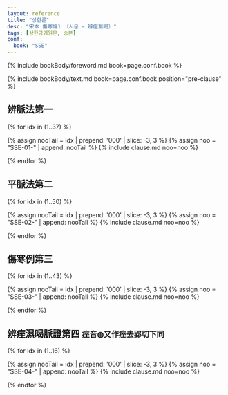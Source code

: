 ```yaml
---
layout: reference
title: "상한론"
desc: "宋本 傷寒論1 〔서문 ∽ 辨痓濕暍〕"
tags: [상한금궤원문, 송본]
conf:
  book: "SSE"
---
```



<!--
[刻《仲景全書》序]({{site.baseurl}}/reference/Books/Shanghanlun/Foreword/송본_조개미_서)

[《傷寒論》序]({{site.baseurl}}/reference/Books/Shanghanlun/Foreword/송본_임억_서)

[《傷寒卒病論》集]({{site.baseurl}}/reference/Books/Shanghanlun/Foreword/송본_상한잡병론_집론)

[醫林列傳]({{site.baseurl}}/reference/Books/Shanghanlun/Foreword/송본_의림열전)

[國子監]({{site.baseurl}}/reference/Books/Shanghanlun/Foreword/송본_국자감_상서)
-->

{% include bookBody/foreword.md book=page.conf.book %}

{% include bookBody/text.md book=page.conf.book position="pre-clause" %}

## 辨脈法第一

{% for idx in (1..37) %}

{% assign nooTail = idx | prepend: '000' | slice: -3, 3 %}
{% assign noo = "SSE-01-" | append: nooTail %}
{% include clause.md noo=noo %}

{% endfor %}



## 平脈法第二

{% for idx in (1..50) %}

{% assign nooTail = idx | prepend: '000' | slice: -3, 3 %}
{% assign noo = "SSE-02-" | append: nooTail %}
{% include clause.md noo=noo %}

{% endfor %}

## 傷寒例第三

{% for idx in (1..43) %}

{% assign nooTail = idx | prepend: '000' | slice: -3, 3 %}
{% assign noo = "SSE-03-" | append: nooTail %}
{% include clause.md noo=noo %}

{% endfor %}


## 辨痓濕暍脈證第四 <small>痓音◍又作痓去郢切下同</small>

{% for idx in (1..16) %}

{% assign nooTail = idx | prepend: '000' | slice: -3, 3 %}
{% assign noo = "SSE-04-" | append: nooTail %}
{% include clause.md noo=noo %}

{% endfor %}

